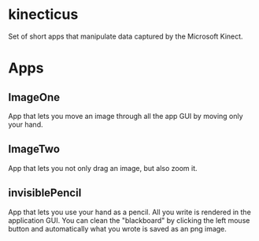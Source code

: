 kinecticus
==========

Set of short apps that manipulate data captured by the Microsoft Kinect.

Apps
====

ImageOne
--------
App that lets you move an image through all the app GUI by moving only your hand.

ImageTwo
--------
App that lets you not only drag an image, but also zoom it.

invisiblePencil
---------------
App that lets you use your hand as a pencil. All you write is rendered in the application GUI.
You can clean the "blackboard" by clicking the left mouse button and automatically what you wrote is saved as an png image.
